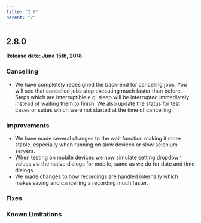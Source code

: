 ```yaml
---
title: "2.8"
parent: "2"
---
```


## 2.8.0

**Release date: June 15th, 2018**


### Cancelling
* We have completely redesigned the back-end for canceling jobs. You will see that cancelled jobs stop executing much faster than before. Steps which are interruptible e.g. sleep will be interrupted immediately instead of waiting them to finish. We also update the status for test cases or suites which were not started at the time of cancelling. 

### Improvements
* We have made several changes to the wait function making it more stable, especially when running on slow devices or slow selenium servers. 
* When testing on mobile devices we now simulate setting dropdown values via the native dialogs for mobile, same as we do for date and time dialogs.
* We made changes to how recordings are handled internally which makes saving and cancelling a recording much faster.

### Fixes

### Known Limitations